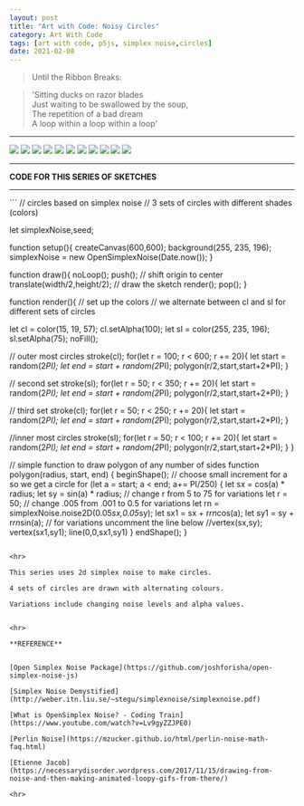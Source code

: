 ```yaml
---
layout: post
title: "Art with Code: Noisy Circles"
category: Art With Code
tags: [art with code, p5js, simplex noise,circles]
date: 2021-02-08
---
```

> Until the Ribbon Breaks:  

>'Sitting ducks on razor blades  
Just waiting to be swallowed by the soup,  
The repetition of a bad dream  
A loop within a loop within a loop'  


<hr>
<img src = "/images/016a.png"/>
<img src = "/images/016b.png"/>  
<img src = "/images/016d.png"/>  
<img src = "/images/016e.png"/>  
<img src = "/images/016f.png"/>  
<img src = "/images/016g.png"/>  
<img src = "/images/016h.png"/>
<img src = "/images/016i.png"/>  
<img src = "/images/016j.png"/>  
<img src = "/images/016k.png"/>  
<img src = "/images/016l.png"/>

<hr>

**CODE FOR THIS SERIES OF SKETCHES**
<hr>
```
// circles based on simplex noise
// 3 sets of circles with different shades (colors)

let simplexNoise,seed;

function setup(){
  createCanvas(600,600);
  background(255, 235, 196);
  simplexNoise = new OpenSimplexNoise(Date.now());
}

function draw(){
  noLoop();
  push();
  // shift origin to center
  translate(width/2,height/2);
  // draw the sketch
  render();
  pop();
}

function render(){
  // set up the colors
  // we alternate between cl and sl for different sets of circles

  let cl = color(15, 19, 57);
  cl.setAlpha(100);
  let sl = color(255, 235, 196);
  sl.setAlpha(75);
  noFill();

  // outer most circles
  stroke(cl);
  for(let r = 100; r < 600; r += 20){
    let start = random(2*PI);
    let end = start + random(2*PI);
    polygon(r/2,start,start+2*PI);
  }

  // second set
  stroke(sl);
  for(let r = 50; r < 350; r += 20){
    let start = random(2*PI);
    let end = start + random(2*PI);
    polygon(r/2,start,start+2*PI);
  }

  // third set
  stroke(cl);
  for(let r = 50; r < 250; r += 20){
    let start = random(2*PI);
    let end = start + random(2*PI);
    polygon(r/2,start,start+2*PI);
  }

  //inner most circles
  stroke(sl);
  for(let r = 50; r < 100; r += 20){
    let start = random(2*PI);
    let end = start + random(2*PI);
    polygon(r/2,start,start+2*PI);
  }
}

// simple function to draw polygon of any number of sides
function polygon(radius, start, end) {
  beginShape();
  // choose small increment for a so we get a circle
  for (let a = start; a < end; a+= PI/250) {
    let sx = cos(a) * radius;
    let sy = sin(a) * radius;
    // change r from 5 to 75 for variations
    let r = 50;
    // change .005 from .001 to 0.5 for variations
    let rn = simplexNoise.noise2D(0.05*sx,0.05*sy);
    let sx1 = sx + r*rn*cos(a);
    let sy1 = sy + r*rn*sin(a);
    // for variations uncomment the line below
    //vertex(sx,sy);
    vertex(sx1,sy1);
    line(0,0,sx1,sy1)
  }
  endShape();
}

```

<hr>

This series uses 2d simplex noise to make circles.

4 sets of circles are drawn with alternating colours.

Variations include changing noise levels and alpha values.


<hr>

**REFERENCE**


[Open Simplex Noise Package](https://github.com/joshforisha/open-simplex-noise-js)

[Simplex Noise Demystified](http://weber.itn.liu.se/~stegu/simplexnoise/simplexnoise.pdf)

[What is OpenSimplex Noise? - Coding Train](https://www.youtube.com/watch?v=Lv9gyZZJPE0)

[Perlin Noise](https://mzucker.github.io/html/perlin-noise-math-faq.html)

[Etienne Jacob](https://necessarydisorder.wordpress.com/2017/11/15/drawing-from-noise-and-then-making-animated-loopy-gifs-from-there/)

<hr>
